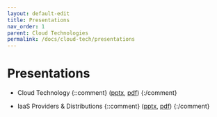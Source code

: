 ```yaml
---
layout: default-edit
title: Presentations
nav_order: 1
parent: Cloud Technologies
permalink: /docs/cloud-tech/presentations
---
```


# Presentations

 - Cloud Technology
   {::comment}
   ([pptx](assets/presentations/01-cloud-technology.pptx),
    [pdf](assets/presentations/01-cloud-technology.pdf))
   {:/comment}

 - IaaS Providers & Distributions
   {::comment}
   ([pptx](assets/presentations/02-cloud-service-providers.pptx),
    [pdf](assets/presentations/02cloud-service-providers.pdf))
   {:/comment}
